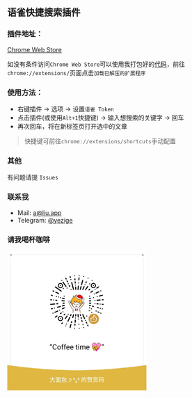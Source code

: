 ## 语雀快捷搜索插件

### 插件地址：

[Chrome Web Store](https://chrome.google.com/webstore/detail/yuque-helper/lffaohdkiepcnjnnbngjbmpgegbnepgf?hl=zh-CN)

如没有条件访问`Chrome Web Store`可以使用我打包好的[代码](https://github.com/yezige/yuque-search/releases/latest/download/yuque-search-release-latest.zip)，前往`chrome://extensions/`页面点击`加载已解压的扩展程序`

### 使用方法：

- 右键插件 -> 选项 -> 设置`语雀 Token`
- 点击插件(或使用`Alt+1`快捷键) -> 输入想搜索的关键字 -> 回车
- 再次回车，将在新标签页打开选中的文章

> 快捷键可前往`chrome://extensions/shortcuts`手动配置

### 其他

有问题请提 `Issues`

### 联系我

- Mail: [a@liu.app](mailto:a@liu.app)
- Telegram: [@yezige](https://t.me/yezige)

### 请我喝杯咖啡

<img src="static/images/praise_small.jpg" width="320" height="320" alt="请我喝杯咖啡" align=center />
